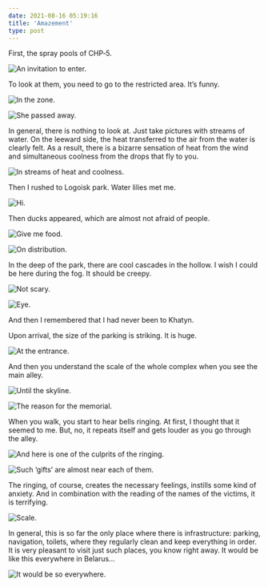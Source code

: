 ```yaml
---
date: 2021-08-16 05:19:16
title: 'Amazement'
type: post
---
```


First, the spray pools of CHP‐5.

![An invitation to enter.](IMG_0828.jpg)

To look at them, you need to go to the restricted area. It’s funny.

![In the zone.](IMG_0800.jpg)

![She passed away.](IMG_0817.jpg)

In general, there is nothing to look at. Just take pictures with streams of water. On the leeward
side, the heat transferred to the air from the water is clearly felt. As a result, there is a
bizarre sensation of heat from the wind and simultaneous coolness from the drops that fly to you.

![In streams of heat and coolness.](IMG_0825.jpg)

Then I rushed to Logoisk park. Water lilies met me.

![Hi.](IMG_0831.jpg)

Then ducks appeared, which are almost not afraid of people.

![Give me food.](IMG_0837.jpg)

![On distribution.](IMG_0848.jpg)

In the deep of the park, there are cool cascades in the hollow. I wish I could be here during the
fog. It should be creepy.

![Not scary.](IMG_0856.jpg)

![Eye.](IMG_0872.jpg)

And then I remembered that I had never been to Khatyn.

Upon arrival, the size of the parking is striking. It is huge.

![At the entrance.](IMG_0888.jpg)

And then you understand the scale of the whole complex when you see the main alley.

![Until the skyline.](IMG_0889.jpg)

![The reason for the memorial.](IMG_0902.jpg)

When you walk, you start to hear bells ringing. At first, I thought that it seemed to me. But, no,
it repeats itself and gets louder as you go through the alley.

![And here is one of the culprits of the ringing.](IMG_0920.jpg)

![Such ‘gifts’ are almost near each of them.](IMG_0921.jpg)

The ringing, of course, creates the necessary feelings, instills some kind of anxiety. And in
combination with the reading of the names of the victims, it is terrifying.

![Scale.](IMG_0919.jpg)

In general, this is so far the only place where there is infrastructure: parking, navigation,
toilets, where they regularly clean and keep everything in order. It is very pleasant to visit just
such places, you know right away. It would be like this everywhere in Belarus…

![It would be so everywhere.](IMG_0925.jpg)
